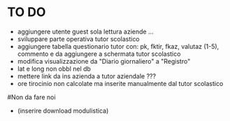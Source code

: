 # TO DO

- aggiungere utente guest sola lettura aziende ...
- sviluppare parte operativa tutor scolastico
- aggiungere tabella questionario tutor con: pk, fktir, fkaz, valutaz (1-5), commento e da aggiungere 
a schermata tutor scolastico
- modifica visualizzazione da "Diario giornaliero" a "Registro"
- lat e long non obbl nel db
- mettere link da ins azienda a tutor aziendale ???
- ore tirocinio non calcolate ma inserite manualmente dal tutor scolastico


#Non da fare noi
- (inserire download modulistica)